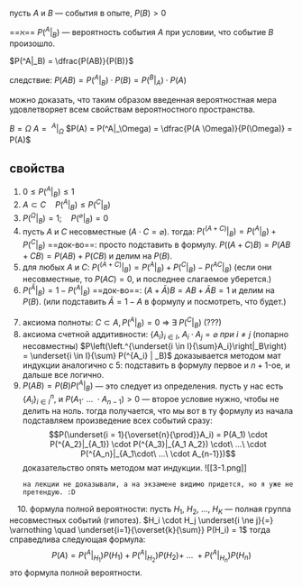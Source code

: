 пусть $A$ и $B$ — события в опыте, $P(B) > 0$

==$\aleph$== $P(^A|_B)$ — вероятность события $A$ при условии, что событие $B$ произошло.

$P(^A|_B) = \dfrac{P(AB)}{P(B)}$

следствие:
$P(AB) = P(^A|_B) \cdot P(B) = P(^B|_A) \cdot P(A)$

можно доказать, что таким образом введенная вероятностная мера удовлетворяет всем свойствам вероятностного пространства.

$B = \Omega$
$A =\ ^A|_\Omega$
$P(A) = P(^A|_\Omega) = \dfrac{P(A \Omega)}{P(\Omega)} = P(A)$

## свойства

1. $0 \le P(^A|_B) \le 1$
⠀
2. $A \subset C \quad P(^A|_B) \le P(^C|_B)$
⠀
3. $P(^\Omega|_B) = 1;\quad P(^\varnothing|_B) = 0$
⠀
4. пусть $A$ и $C$ несовместные $(A \cdot C = \varnothing).$ тогда:
   $P(^{(A+C)}|_B) = P(^A|_B) + P(^C|_B)$
   ==док-во==: просто подставить в формулу. 
   $P((A+C)B) = P(AB+CB) = P(AB) + P(CB)$ и делим на $P(B)$.
⠀
5. для любых $A$ и $C$:
   $P(^{(A+C)}|_B) = P(^A|_B) + P(^C|_B) - P(^{AC}|_B)$
   (если они несовместные, то $P(AC) = 0$, и последнее слагаемое уберется.)
⠀
6. $P(^\bar{A}|_B) = 1- P(^A|_B)$
   ==док-во==: $(A + \bar A) B = AB + \bar AB = 1$ и делим на $P(B).$
   (или подставить $\bar A = 1 - A$ в формулу и посмотреть, что будет.)
⠀
7. аксиома полноты: $C \subset A, P(^A|_B) = 0\ \Longrightarrow\ \exists\ P(^C|_B)$ (???)
⠀
8. аксиома счетной аддитивности:
   $\{A_i\}_{i \in I},\ A_i \cdot A_j = \varnothing\ при\ i \ne j$ (попарно несовместны)
   $P\left(\left.^{\underset{i \in I}{\sum}A_i}\right|_B\right) = \underset{i \in I}{\sum} P(^{A_i} | _B)$
   доказывается методом мат индукции аналогично с 5: подставить в формулу первое и $n+1$-ое, и дальше все логично.
⠀
9. $P(AB) = P(B)P(^A|_B)$ — это следует из определения.
   пусть у нас есть $\{A_i\}_{i \in I}^n$, и $P(A_1 \cdot\ ...\ \cdot A_{n-1}) \gt 0$ — второе условие нужно, чтобы не делить на ноль.
   тогда получается, что мы вот в ту формулу из начала подставляем произведение всех событий сразу:
   $$P(\underset{i = 1}{\overset{n}{\prod}}A_i) = P(A_1) \cdot P(^{A_2}|_{A_1}) \cdot P(^{A_3}|_{A_1 A_2}) \cdot\ ...\ \cdot P(^{A_n}|_{A_1\cdot\ ...\ \cdot A_{n-1}})$$
   доказательство опять методом мат индукции. ![[3-1.png]]
   ```
   на лекции не доказывали, а на экзамене видимо придется, но я уже не претендую. :D
   ```
⠀
10. формула полной вероятности:
   пусть $H_1,\ H_2,\ ...,\ H_K$ — полная группа несовместных событий (гипотез). $H_i \cdot H_j \underset{i \ne j}{=} \varnothing \quad \underset{i=1}{\overset{k}{\sum}} P(H_i) = 1$
   тогда справедлива следующая формула:
   $$P(A) = P(^A|_{H_1})P(H_1) + P(^A|_{H_2})P(H_2) +\ ...\ + P(^A|_{H_n})P(H_n)$$
   это формула полной вероятности.